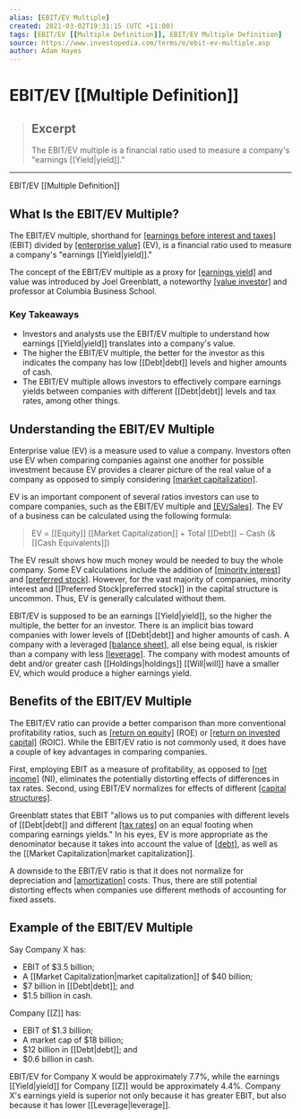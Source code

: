 ```yaml
---
alias: [EBIT/EV Multiple]
created: 2021-03-02T19:31:15 (UTC +11:00)
tags: [EBIT/EV [[Multiple Definition]], EBIT/EV Multiple Definition]
source: https://www.investopedia.com/terms/e/ebit-ev-multiple.asp
author: Adam Hayes
---
```


# EBIT/EV [[Multiple Definition]]

> ## Excerpt
> The EBIT/EV multiple is a financial ratio used to measure a company's "earnings [[Yield|yield]]."

---

EBIT/EV [[Multiple Definition]]
## What Is the EBIT/EV Multiple?

The EBIT/EV multiple, shorthand for [[earnings before interest and taxes]](https://www.investopedia.com/terms/e/ebit.asp) (EBIT) divided by [[enterprise value]](https://www.investopedia.com/terms/e/enterprisevalue.asp) (EV), is a financial ratio used to measure a company's "earnings [[Yield|yield]]."

The concept of the EBIT/EV multiple as a proxy for [[earnings yield]](https://www.investopedia.com/terms/e/earningsyield.asp) and value was introduced by Joel Greenblatt, a noteworthy [[value investor]](https://www.investopedia.com/terms/v/valueinvesting.asp) and professor at Columbia Business School.

### Key Takeaways

-   Investors and analysts use the EBIT/EV multiple to understand how earnings [[Yield|yield]] translates into a company's value.
-   The higher the EBIT/EV multiple, the better for the investor as this indicates the company has low [[Debt|debt]] levels and higher amounts of cash.
-   The EBIT/EV multiple allows investors to effectively compare earnings yields between companies with different [[Debt|debt]] levels and tax rates, among other things.

## Understanding the EBIT/EV Multiple

Enterprise value (EV) is a measure used to value a company. Investors often use EV when comparing companies against one another for possible investment because EV provides a clearer picture of the real value of a company as opposed to simply considering [[market capitalization]](https://www.investopedia.com/terms/m/marketcapitalization.asp).

EV is an important component of several ratios investors can use to compare companies, such as the EBIT/EV multiple and [[EV/Sales]](https://www.investopedia.com/terms/e/enterprisevaluesales.asp). The EV of a business can be calculated using the following formula:  

> EV = [[Equity]] [[Market Capitalization]] + Total [[Debt]] − Cash (& [[Cash Equivalents]])

The EV result shows how much money would be needed to buy the whole company. Some EV calculations include the addition of [[minority interest]](https://www.investopedia.com/terms/m/minorityinterest.asp) and [[preferred stock]](https://www.investopedia.com/terms/p/preferredstock.asp). However, for the vast majority of companies, minority interest and [[Preferred Stock|preferred stock]] in the capital structure is uncommon. Thus, EV is generally calculated without them.

EBIT/EV is supposed to be an earnings [[Yield|yield]], so the higher the multiple, the better for an investor. There is an implicit bias toward companies with lower levels of [[Debt|debt]] and higher amounts of cash. A company with a leveraged [[balance sheet]](https://www.investopedia.com/terms/b/balancesheet.asp), all else being equal, is riskier than a company with less [[leverage]](https://www.investopedia.com/terms/l/[[Leverage|leverage]].asp). The company with modest amounts of debt and/or greater cash [[Holdings|holdings]] [[Will|will]] have a smaller EV, which would produce a higher earnings yield.

## Benefits of the EBIT/EV Multiple

The EBIT/EV ratio can provide a better comparison than more conventional profitability ratios, such as [[return on equity]](https://www.investopedia.com/terms/r/returnonequity.asp) (ROE) or [[return on invested capital]](https://www.investopedia.com/terms/r/returnoninvestmentcapital.asp) (ROIC). While the EBIT/EV ratio is not commonly used, it does have a couple of key advantages in comparing companies.

First, employing EBIT as a measure of profitability, as opposed to [[net income]](https://www.investopedia.com/terms/n/netincome.asp) (NI), eliminates the potentially distorting effects of differences in tax rates. Second, using EBIT/EV normalizes for effects of different [[capital structures]](https://www.investopedia.com/terms/c/capitalstructure.asp).

Greenblatt states that EBIT "allows us to put companies with different levels of [[Debt|debt]] and different [[tax rates]](https://www.investopedia.com/terms/t/taxrate.asp) on an equal footing when comparing earnings yields." In his eyes, EV is more appropriate as the denominator because it takes into account the value of [[debt]](https://www.investopedia.com/terms/d/debt.asp), as well as the [[Market Capitalization|market capitalization]].

A downside to the EBIT/EV ratio is that it does not normalize for depreciation and [[amortization]](https://www.investopedia.com/terms/a/amortization.asp) costs. Thus, there are still potential distorting effects when companies use different methods of accounting for fixed assets.

## Example of the EBIT/EV Multiple

Say Company X has:

-   EBIT of $3.5 billion;
-   A [[Market Capitalization|market capitalization]] of $40 billion;
-   $7 billion in [[Debt|debt]]; and
-   $1.5 billion in cash.

Company [[Z]] has:

-   EBIT of $1.3 billion;
-   A market cap of $18 billion;
-   $12 billion in [[Debt|debt]]; and
-   $0.6 billion in cash.

EBIT/EV for Company X would be approximately 7.7%, while the earnings [[Yield|yield]] for Company [[Z]] would be approximately 4.4%. Company X's earnings yield is superior not only because it has greater EBIT, but also because it has lower [[Leverage|leverage]].
